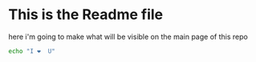# This is the Readme file
here i'm going to make what will be visible on the main page of this repo
```bash
echo "I ❤️  U"
```
